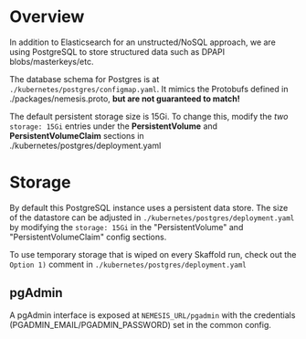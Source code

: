 # Overview

In addition to Elasticsearch for an unstructed/NoSQL approach, we are using PostgreSQL to store structured data such as DPAPI blobs/masterkeys/etc.

The database schema for Postgres is at `./kubernetes/postgres/configmap.yaml`. It mimics the Protobufs defined in ./packages/nemesis.proto, **but are not guaranteed to match!**

The default persistent storage size is 15Gi. To change this, modify the *two* `storage: 15Gi` entries under the **PersistentVolume** and **PersistentVolumeClaim** sections in ./kubernetes/postgres/deployment.yaml

# Storage

By default this PostgreSQL instance uses a persistent data store. The size of the datastore can be adjusted in `./kubernetes/postgres/deployment.yaml` by modifying the `storage: 15Gi` in the "PersistentVolume" and "PersistentVolumeClaim" config sections.

To use temporary storage that is wiped on every Skaffold run, check out the `Option 1)` comment in `./kubernetes/postgres/deployment.yaml`

## pgAdmin

A pgAdmin interface is exposed at `NEMESIS_URL/pgadmin` with the credentials (PGADMIN_EMAIL/PGADMIN_PASSWORD) set in the common config.
